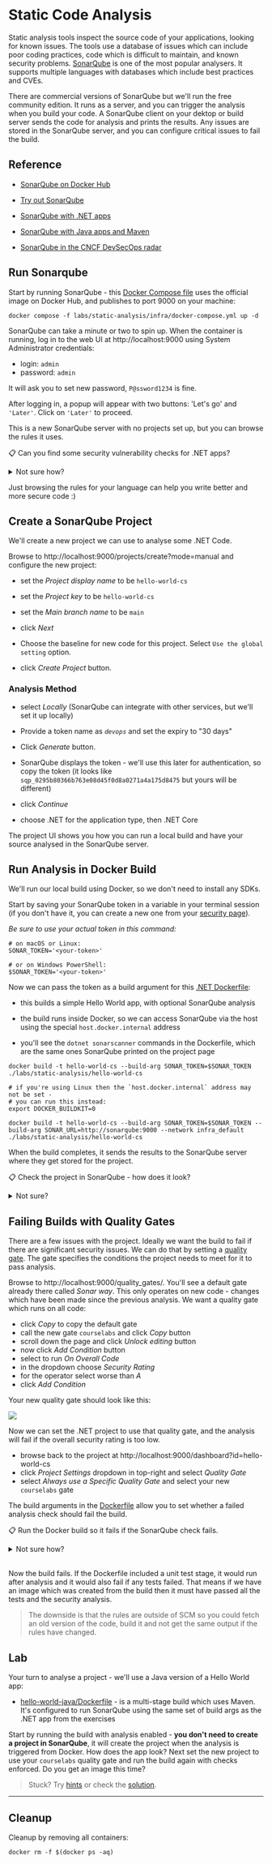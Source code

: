 # Static Code Analysis

Static analysis tools inspect the source code of your applications, looking for known issues. The tools use a database of issues which can include poor coding practices, code which is difficult to maintain, and known security problems. [SonarQube](https://www.sonarqube.org) is one of the most popular analysers. It supports multiple languages with databases which include best practices and CVEs.

There are commercial versions of SonarQube but we'll run the free community edition. It runs as a server, and you can trigger the analysis when you build your code. A SonarQube client on your dektop or build server sends the code for analysis and prints the results. Any issues are stored in the SonarQube server, and you can configure critical issues to fail the build.

## Reference

- [SonarQube on Docker Hub](https://hub.docker.com/_/sonarqube)

- [Try out SonarQube](https://docs.sonarqube.org/latest/setup/get-started-2-minutes/)

- [SonarQube with .NET apps](https://docs.sonarqube.org/latest/analysis/scan/sonarscanner-for-msbuild/)

- [SonarQube with Java apps and Maven](https://docs.sonarqube.org/latest/analysis/scan/sonarscanner-for-maven/)

- [SonarQube in the CNCF DevSecOps radar](https://radar.cncf.io/2021-09-devsecops)

## Run Sonarqube

Start by running SonarQube - this [Docker Compose file](./infra/docker-compose.yml) uses the official image on Docker Hub, and publishes to port 9000 on your machine:

```
docker compose -f labs/static-analysis/infra/docker-compose.yml up -d
```

SonarQube can take a minute or two to spin up. When the container is running, log in to the web UI at http://localhost:9000 using System Administrator credentials:

- login: `admin`
- password: `admin`

It will ask you to set new password, `P@ssword1234` is fine.

After logging in, a popup will appear with two buttons: 'Let's go' and `'Later'`. Click on `'Later'` to proceed.

This is a new SonarQube server with no projects set up, but you can browse the rules it uses.

📋 Can you find some security vulnerability checks for .NET apps?

<details>
  <summary>Not sure how?</summary>

The coding rules in the UI show helpful documentation for all the rules:

- http://localhost:9000/coding_rules - coding rules for multiple languages and analysis types

- http://localhost:9000/coding_rules?languages=cs&types=VULNERABILITY - security vulnerabilities for C# apps

- http://localhost:9000/coding_rules?languages=cs&open=csharpsquid%3AS5445&types=VULNERABILITY - a known OWASP vulnerabilty for C#

</details>

Just browsing the rules for your language can help you write better and more secure code :)


## Create a SonarQube Project

We'll create a new project we can use to analyse some .NET Code.

Browse to http://localhost:9000/projects/create?mode=manual and configure the new project:

- set the _Project display name_ to be `hello-world-cs`

- set the _Project key_ to be `hello-world-cs`

- set the _Main branch name_ to be `main`

- click _Next_

- Choose the baseline for new code for this project. Select `Use the global setting` option.

- click _Create Project_ button.

### Analysis Method

- select _Locally_ (SonarQube can integrate with other services, but we'll set it up locally)

- Provide a token name as _`devops`_ and set the expiry to "30 days"

- Click _Generate_ button.

- SonarQube displays the token - we'll use this later for authentication, so copy the token (it looks like `sqp_0295b80366b763e08d45f0d8a0271a4a175d8475` but yours will be different)

- click _Continue_

- choose .NET for the application type, then .NET Core

The project UI shows you how you can run a local build and have your source analysed in the SonarQube server.

## Run Analysis in Docker Build

We'll run our local build using Docker, so we don't need to install any SDKs.

Start by saving your SonarQube token in a variable in your terminal session (if you don't have it, you can create a new one from your [security page](http://localhost:9000/account/security/)).

_Be sure to use your actual token in this command:_

```
# on macOS or Linux:
SONAR_TOKEN='<your-token>'

# or on Windows PowerShell:
$SONAR_TOKEN='<your-token>'
```

Now we can pass the token as a build argument for this [.NET Dockerfile](./hello-world-cs/Dockerfile):

- this builds a simple Hello World app, with optional SonarQube analysis

- the build runs inside Docker, so we can access SonarQube via the host using the special `host.docker.internal` address

- you'll see the `dotnet sonarscanner` commands in the Dockerfile, which are the same ones SonarQube printed on the project page

```
docker build -t hello-world-cs --build-arg SONAR_TOKEN=$SONAR_TOKEN ./labs/static-analysis/hello-world-cs

# if you're using Linux then the `host.docker.internal` address may not be set -
# you can run this instead:
export DOCKER_BUILDKIT=0

docker build -t hello-world-cs --build-arg SONAR_TOKEN=$SONAR_TOKEN --build-arg SONAR_URL=http://sonarqube:9000 --network infra_default ./labs/static-analysis/hello-world-cs
```

When the build completes, it sends the results to the SonarQube server where they get stored for the project.

📋 Check the project in SonarQube - how does it look?

<details>
  <summary>Not sure?</summary>

You can see all the details in the UI:

- overall project status - http://localhost:9000/dashboard?id=hello-world-cs
- issues - http://localhost:9000/project/issues?id=hello-world-cs&resolved=false
- security hotspots - http://localhost:9000/security_hotspots?id=hello-world-cs

</details>

## Failing Builds with Quality Gates

There are a few issues with the project. Ideally we want the build to fail if there are significant security issues. We can do that by setting a [quality gate](https://docs.sonarqube.org/latest/user-guide/quality-gates/). The gate specifies the conditions the project needs to meet for it to pass analysis.

Browse to http://localhost:9000/quality_gates/. You'll see a default gate already there called _Sonar way_. This only operates on new code - changes which have been made since the previous analysis. We want a quality gate which runs on all code:

- click _Copy_ to copy the default gate
- call the new gate `courselabs` and click _Copy_ button
- scroll down the page and click _Unlock editing_ button
- now click _Add Condition_ button
- select to run _On Overall Code_
- in the dropdown choose _Security Rating_
- for the operator select worse than _A_
- click _Add Condition_

Your new quality gate should look like this:

![](/img/static-analysis-gate.png)

Now we can set the .NET project to use that quality gate, and the analysis will fail if the overall security rating is too low.

- browse back to the project at http://localhost:9000/dashboard?id=hello-world-cs
- click _Project Settings_ dropdown in top-right and select _Quality Gate_
- select _Always use a Specific Quality Gate_ and select your new `courselabs` gate

The build arguments in the [Dockerfile](./hello-world-cs/Dockerfile) allow you to set whether a failed analysis check should fail the build. 

📋 Run the Docker build so it fails if the SonarQube check fails.

<details>
  <summary>Not sure how?</summary>

The argument to set is called `SONAR_ENFORCE_GATE`.

With Docker Desktop:

```
docker build -t hello-world-cs --build-arg SONAR_TOKEN=$SONAR_TOKEN --build-arg SONAR_ENFORCE_GATE=true ./labs/static-analysis/hello-world-cs
```

Or with Docker Engine on Linux:

```
export DOCKER_BUILDKIT=0

docker build -t hello-world-cs --build-arg SONAR_TOKEN=$SONAR_TOKEN --build-arg SONAR_ENFORCE_GATE=true --build-arg SONAR_URL=http://sonarqube:9000 --network infra_default ./labs/static-analysis/hello-world-cs
```

</details><br/>

Now the build fails. If the Dockerfile included a unit test stage, it would run after analysis and it would also fail if any tests failed. That means if we have an image which was created from the build then it must have passed all the tests and the security analysis.

> The downside is that the rules are outside of SCM so you could fetch an old version of the code, build it and not get the same output if the rules have changed.

## Lab

Your turn to analyse a project - we'll use a Java version of a Hello World app:

- [hello-world-java/Dockerfile](./hello-world-java/Dockerfile) - is a multi-stage build which uses Maven. It's configured to run SonarQube using the same set of build args as the .NET app from the exercises

Start by running the build with analysis enabled - **you don't need to create a project in SonarQube**, it will create the project when the analysis is triggered from Docker. How does the app look? Next set the new project to use your `courselabs` quality gate and run the build again with checks enforced. Do you get an image this time?

> Stuck? Try [hints](hints.md) or check the [solution](solution.md).
___
## Cleanup

Cleanup by removing all containers:

```
docker rm -f $(docker ps -aq)
```
